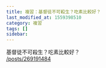 ```yaml
---
title: 複習：基督徒不可殺生？吃素比較好？
last_modified_at: 1559398510
category: 複習
tags: []
sidebar: 
---
```


<p>基督徒不可殺生？吃素比較好？<br/>
<a href="/posts/269191484" target="_blank">/posts/269191484</a></p>
<p> </p>
